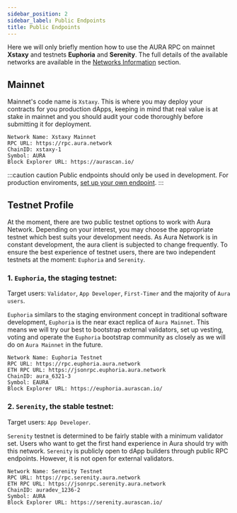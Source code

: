 ```yaml
---
sidebar_position: 2
sidebar_label: Public Endpoints
title: Public Endpoints
---
```


Here we will only briefly mention how to use the AURA RPC on mainnet **Xstaxy** and testnets **Euphoria** and **Serenity**.
The full details of the available networks are available in the [Networks Information](networks-info) section.

## Mainnet

Mainnet's code name is `Xstaxy`. This is where you may deploy your contracts for you production dApps, keeping in mind that real value is at stake in mainnet and you should audit your code thoroughly before submitting it for deployment.

```
Network Name: Xstaxy Mainnet
RPC URL: https://rpc.aura.network
ChainID: xstaxy-1
Symbol: AURA
Block Explorer URL: https://aurascan.io/
```

:::caution caution
Public endpoints should only be used in development. For production enviroments, [set up your own endpoint](../validator/running-a-fullnode.md).
:::

## Testnet Profile

At the moment, there are two public testnet options to work with Aura Network. Depending on your interest, you may choose the appropriate testnet which best suits your development needs. As Aura Network is in constant development, the aura client is subjected to change frequently. To ensure the best experience of testnet users, there are two independent testnets at the moment: `Euphoria` and `Serenity`.

### 1. `Euphoria`, the staging testnet:
Target users: `Validator`, `App Developer`, `First-Timer` and the majority of `Aura users`.

`Euphoria` similars to the staging environment concept in traditional software development, `Euphoria` is the near exact replica of `Aura Mainnet`. This means we will try our best to bootstrap external validators, set up vesting, voting and operate the `Euphoria` bootstrap community as closely as we will do on `Aura Mainnet` in the future.

```
Network Name: Euphoria Testnet
RPC URL: https://rpc.euphoria.aura.network
ETH RPC URL: https://jsonrpc.euphoria.aura.network
ChainID: aura_6321-3
Symbol: EAURA
Block Explorer URL: https://euphoria.aurascan.io/
```

### 2. `Serenity`, the stable testnet:
Target users: `App Developer`.

`Serenity` testnet is determined to be fairly stable with a minimum validator set. Users who want to get the first hand experience in Aura should try with this network. `Serenity` is publicly open to dApp builders through public RPC endpoints. However, it is not open for external validators.

```
Network Name: Serenity Testnet
RPC URL: https://rpc.serenity.aura.network
ETH RPC URL: https://jsonrpc.serenity.aura.network
ChainID: auradev_1236-2
Symbol: AURA
Block Explorer URL: https://serenity.aurascan.io/
```
